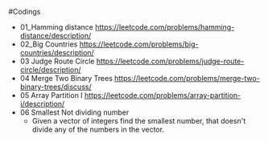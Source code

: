 #Codings

- 01_Hamming distance https://leetcode.com/problems/hamming-distance/description/
- 02_Big Countries https://leetcode.com/problems/big-countries/description/
- 03 Judge Route Circle
https://leetcode.com/problems/judge-route-circle/description/
- 04 Merge Two Binary Trees https://leetcode.com/problems/merge-two-binary-trees/discuss/
- 05 Array Partition I https://leetcode.com/problems/array-partition-i/description/
- 06 Smallest Not dividing number
  - Given a vector of integers find the smallest number, that doesn't divide any of the numbers in the vector.

